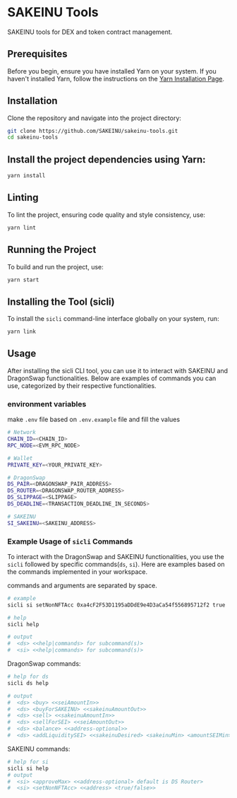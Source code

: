 # SAKEINU Tools

SAKEINU tools for DEX and token contract management.

## Prerequisites

Before you begin, ensure you have installed Yarn on your system. If you haven't installed Yarn, follow the instructions on the [Yarn Installation Page](https://classic.yarnpkg.com/en/docs/install).

## Installation

Clone the repository and navigate into the project directory:

```sh
git clone https://github.com/SAKEINU/sakeinu-tools.git
cd sakeinu-tools
```

## Install the project dependencies using Yarn:

```sh
yarn install
```

## Linting
To lint the project, ensuring code quality and style consistency, use:

```sh
yarn lint
```


## Running the Project
To build and run the project, use:
```sh
yarn start
```


## Installing the Tool (sicli)
To install the `sicli` command-line interface globally on your system, run:
```sh
yarn link
```


## Usage
After installing the sicli CLI tool, you can use it to interact with SAKEINU and DragonSwap functionalities. Below are examples of commands you can use, categorized by their respective functionalities.


### environment variables
make `.env` file based on `.env.example` file and fill the values

```sh
# Network
CHAIN_ID=<CHAIN_ID>
RPC_NODE=<EVM_RPC_NODE>

# Wallet
PRIVATE_KEY=<YOUR_PRIVATE_KEY>

# DragonSwap
DS_PAIR=<DRAGONSWAP_PAIR_ADDRESS>
DS_ROUTER=<DRAGONSWAP_ROUTER_ADDRESS>
DS_SLIPPAGE=<SLIPPAGE>
DS_DEADLINE=<TRANSACTION_DEADLINE_IN_SECONDS>

# SAKEINU
SI_SAKEINU=<SAKEINU_ADDRESS>
```

### Example Usage of `sicli` Commands
To interact with the DragonSwap and SAKEINU functionalities, you use the `sicli`  followed by specific commands(`ds`, `si`). Here are examples based on the commands implemented in your workspace.

commands and arguments are separated by space.

```sh
# example
sicli si setNonNFTAcc 0xa4cF2F53D1195aDDdE9e4D3aCa54f556895712f2 true
```

```sh
# help
sicli help

# output
#  <ds> <<help|commands> for subcommand(s)>
#  <si> <<help|commands> for subcommand(s)>
```


DragonSwap commands:
```sh
# help for ds
sicli ds help

# output
#  <ds> <buy> <<seiAmountIn>>
#  <ds> <buyForSAKEINU> <<sakeinuAmountOut>>
#  <ds> <sell> <<sakeinuAmountIn>>
#  <ds> <sellForSEI> <<seiAmountOut>>
#  <ds> <balance> <<address-optional>>
#  <ds> <addLiquiditySEI> <<sakeinuDesired> <sakeinuMin> <amountSEIMin> <to>>
```

SAKEINU commands:
```sh
# help for si
sicli si help
# output
#  <si> <approveMax> <<address-optional> default is DS Router>
#  <si> <setNonNFTAcc> <<address> <true/false>>
```
